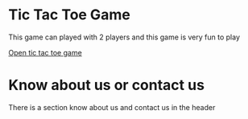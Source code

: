 # Tic Tac Toe Game
This game can played with 2 players and this game is very fun to play

[Open tic tac toe game](http://muhammedraiyaan2.github.io/tic-tac-toe/)
# Know about us or contact us
There is a section know about us and contact us in the header
